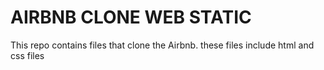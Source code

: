 # AIRBNB CLONE WEB STATIC

This repo contains files that clone the Airbnb. these files include html and css files
